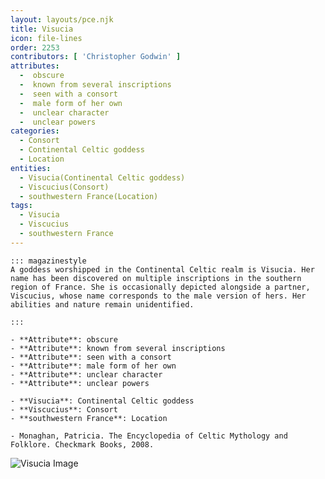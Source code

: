 ```yaml
---
layout: layouts/pce.njk
title: Visucia
icon: file-lines
order: 2253
contributors: [ 'Christopher Godwin' ]
attributes:
  -  obscure
  -  known from several inscriptions
  -  seen with a consort
  -  male form of her own
  -  unclear character
  -  unclear powers
categories:
  - Consort
  - Continental Celtic goddess
  - Location
entities:
  - Visucia(Continental Celtic goddess)
  - Viscucius(Consort)
  - southwestern France(Location)
tags:
  - Visucia
  - Viscucius
  - southwestern France
---
```

``` tab [group1:Info]
::: magazinestyle
A goddess worshipped in the Continental Celtic realm is Visucia. Her name has been discovered on multiple inscriptions in the southern region of France. She is occasionally depicted alongside a partner, Viscucius, whose name corresponds to the male version of hers. Her abilities and nature remain unidentified.

:::
```
``` tab [group1:Attributes]
- **Attribute**: obscure
- **Attribute**: known from several inscriptions
- **Attribute**: seen with a consort
- **Attribute**: male form of her own
- **Attribute**: unclear character
- **Attribute**: unclear powers
```
``` tab [group1:Entities]
- **Visucia**: Continental Celtic goddess
- **Viscucius**: Consort
- **southwestern France**: Location
```
``` tab [group1:Sources]
- Monaghan, Patricia. The Encyclopedia of Celtic Mythology and Folklore. Checkmark Books, 2008.
```
![Visucia Image](['https://upload.wikimedia.org/wikipedia/commons/c/c2/Visucius_distribution.png'])

